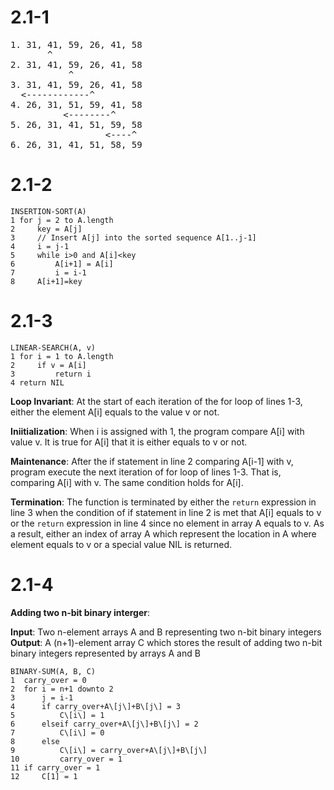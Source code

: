 # 2.1-1
<pre>
1. 31, 41, 59, 26, 41, 58  
       ^  
2. 31, 41, 59, 26, 41, 58  
           ^  
3. 31, 41, 59, 26, 41, 58  
  <------------^  
4. 26, 31, 51, 59, 41, 58  
          <--------^  
5. 26, 31, 41, 51, 59, 58  
                  <----^  
6. 26, 31, 41, 51, 58, 59
</pre>

# 2.1-2
```
INSERTION-SORT(A)
1 for j = 2 to A.length
2     key = A[j]
3     // Insert A[j] into the sorted sequence A[1..j-1]
4     i = j-1
5     while i>0 and A[i]<key
6         A[i+1] = A[i]
7         i = i-1
8     A[i+1]=key
``` 

# 2.1-3
```
LINEAR-SEARCH(A, v)
1 for i = 1 to A.length
2     if v = A[i]
3         return i
4 return NIL
```

**Loop Invariant**: At the start of each iteration of the for loop of lines 1-3, either the element A\[i\] equals to the value v or not.

**Iniitialization**: When i is assigned with 1, the program compare A\[i\] with value v. It is true for A\[i\] that it is either equals to v or not.

**Maintenance**: After the if statement in line 2 comparing A\[i-1\] with v, program execute the next iteration of for loop of lines 1-3. That is, comparing A\[i\] with v. The same condition holds for A\[i\].

**Termination**: The function is terminated by either the `return` expression in line 3 when the condition of if statement in line 2 is met that A\[i\] equals to v or the `return` expression in line 4 since no element in array A equals to v. As a result, either an index of array A which represent the location in A where element equals to v or a special value NIL is returned. 

# 2.1-4
**Adding two n-bit binary interger**:

**Input**: Two n-element arrays A and B representing two n-bit binary integers  
**Output**: A (n+1)-element array C which stores the result of adding two n-bit binary integers represented by arrays A and B

```
BINARY-SUM(A, B, C)
1  carry_over = 0
2  for i = n+1 downto 2
3      j = i-1
4      if carry_over+A\[j\]+B\[j\] = 3
5          C\[i\] = 1
6      elseif carry_over+A\[j\]+B\[j\] = 2
7          C\[i\] = 0
8      else
9          C\[i\] = carry_over+A\[j\]+B\[j\]
10         carry_over = 1
11 if carry_over = 1
12     C[1] = 1
```
